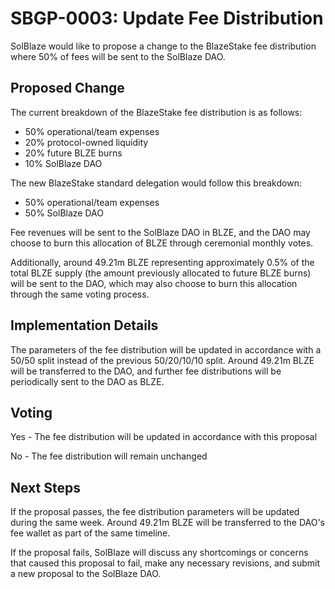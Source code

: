 # SBGP-0003: Update Fee Distribution
SolBlaze would like to propose a change to the BlazeStake fee distribution where 50% of fees will be sent to the SolBlaze DAO. 

## Proposed Change
The current breakdown of the BlazeStake fee distribution is as follows:
- 50% operational/team expenses
- 20% protocol-owned liquidity
- 20% future BLZE burns
- 10% SolBlaze DAO

The new BlazeStake standard delegation would follow this breakdown:
- 50% operational/team expenses
- 50% SolBlaze DAO

Fee revenues will be sent to the SolBlaze DAO in BLZE, and the DAO may choose to burn this allocation of BLZE through ceremonial monthly votes.

Additionally, around 49.21m BLZE representing approximately 0.5% of the total BLZE supply (the amount previously allocated to future BLZE burns) will be sent to the DAO, which may also choose to burn this allocation through the same voting process.

## Implementation Details
The parameters of the fee distribution will be updated in accordance with a 50/50 split instead of the previous 50/20/10/10 split. Around 49.21m BLZE will be transferred to the DAO, and further fee distributions will be periodically sent to the DAO as BLZE.

## Voting
Yes - The fee distribution will be updated in accordance with this proposal

No - The fee distribution will remain unchanged

## Next Steps
If the proposal passes, the fee distribution parameters will be updated during the same week. Around 49.21m BLZE will be transferred to the DAO's fee wallet as part of the same timeline.

If the proposal fails, SolBlaze will discuss any shortcomings or concerns that caused this proposal to fail, make any necessary revisions, and submit a new proposal to the SolBlaze DAO.
